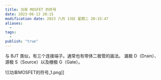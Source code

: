 ```yaml
---
title: 功率 MOSFET 的符号
date: 2023-06-13 20:15
modification date: 2023 六月 13日 星期二 20:15:47
aliases:
  - 
tags:
  - 
publish: "true"
---
```


与 BJT 类似，有三个连接端子。通常也有带体二极管的画法。
漏极 D（Drain）、源极 S（Source）以及栅极 G（Gate）。

![[功率MOSFET的符号_1.png]]